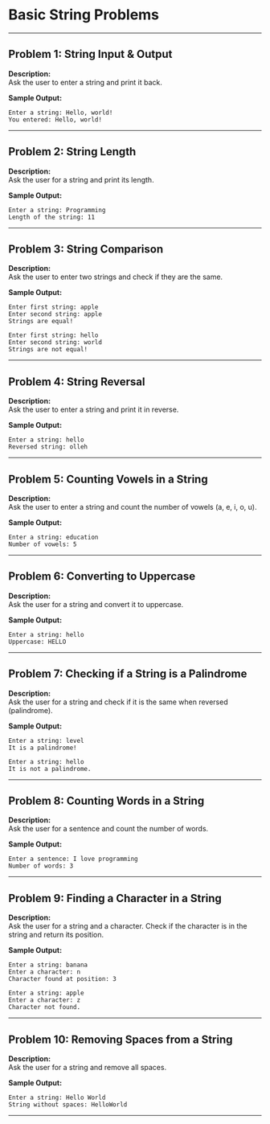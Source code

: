 # **Basic String Problems**  
---

## **Problem 1: String Input & Output**  
**Description:**  
Ask the user to enter a string and print it back.  

**Sample Output:**  
```
Enter a string: Hello, world!
You entered: Hello, world!
```

---

## **Problem 2: String Length**  
**Description:**  
Ask the user for a string and print its length.  

**Sample Output:**  
```
Enter a string: Programming
Length of the string: 11
```

---

## **Problem 3: String Comparison**  
**Description:**  
Ask the user to enter two strings and check if they are the same.  

**Sample Output:**  
```
Enter first string: apple
Enter second string: apple
Strings are equal!
```
```
Enter first string: hello
Enter second string: world
Strings are not equal!
```

---

## **Problem 4: String Reversal**  
**Description:**  
Ask the user to enter a string and print it in reverse.  

**Sample Output:**  
```
Enter a string: hello
Reversed string: olleh
```

---

## **Problem 5: Counting Vowels in a String**  
**Description:**  
Ask the user to enter a string and count the number of vowels (a, e, i, o, u).  

**Sample Output:**  
```
Enter a string: education
Number of vowels: 5
```

---

## **Problem 6: Converting to Uppercase**  
**Description:**  
Ask the user for a string and convert it to uppercase.  

**Sample Output:**  
```
Enter a string: hello
Uppercase: HELLO
```

---

## **Problem 7: Checking if a String is a Palindrome**  
**Description:**  
Ask the user for a string and check if it is the same when reversed (palindrome).  

**Sample Output:**  
```
Enter a string: level
It is a palindrome!
```
```
Enter a string: hello
It is not a palindrome.
```

---

## **Problem 8: Counting Words in a String**  
**Description:**  
Ask the user for a sentence and count the number of words.  

**Sample Output:**  
```
Enter a sentence: I love programming
Number of words: 3
```

---

## **Problem 9: Finding a Character in a String**  
**Description:**  
Ask the user for a string and a character. Check if the character is in the string and return its position.  

**Sample Output:**  
```
Enter a string: banana
Enter a character: n
Character found at position: 3
```
```
Enter a string: apple
Enter a character: z
Character not found.
```

---

## **Problem 10: Removing Spaces from a String**  
**Description:**  
Ask the user for a string and remove all spaces.  

**Sample Output:**  
```
Enter a string: Hello World
String without spaces: HelloWorld
```

---
